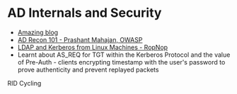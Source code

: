# AD Internals and Security
- [Amazing blog](https://adsecurity.org/)
- [AD Recon 101 - Prashant Mahajan, OWASP ](https://www.youtube.com/watch?v=hNwXd54O8tU&t=313s)
- [LDAP and Kerberos from Linux Machines - RopNop](https://www.youtube.com/watch?v=2Xfd962QfPs&t=1119s)
- Learnt about AS_REQ for TGT within the Kerberos Protocol and the value of Pre-Auth - clients encrypting timestamp with the user's password to prove authenticity and prevent replayed packets

RID Cycling